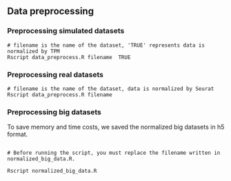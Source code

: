 ## Data preprocessing

### Preprocessing simulated datasets

```
# filename is the name of the dataset, 'TRUE' represents data is normalized by TPM
Rscript data_preprocess.R filename  TRUE
```


### Preprocessing real datasets

```
# filename is the name of the dataset, data is normalized by Seurat
Rscript data_preprocess.R filename  
```


### Preprocessing big datasets

To save memory and time costs, we saved the normalized big datasets in h5 format. 

```

# Before running the script, you must replace the filename written in normalized_big_data.R. 

Rscript normalized_big_data.R

```








